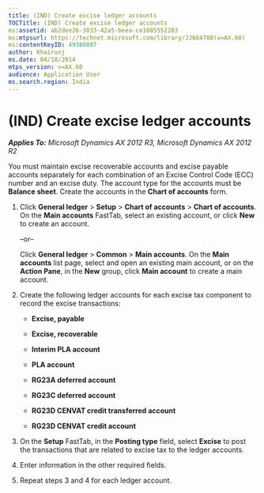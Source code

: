 ```yaml
---
title: (IND) Create excise ledger accounts
TOCTitle: (IND) Create excise ledger accounts
ms:assetid: ab2dee26-3033-42a5-beea-ce1085552203
ms:mtpsurl: https://technet.microsoft.com/library/JJ664780(v=AX.60)
ms:contentKeyID: 49386097
author: Khairunj
ms.date: 04/18/2014
mtps_version: v=AX.60
audience: Application User
ms.search.region: India
---
```


# (IND) Create excise ledger accounts 


_**Applies To:** Microsoft Dynamics AX 2012 R3, Microsoft Dynamics AX 2012 R2_

You must maintain excise recoverable accounts and excise payable accounts separately for each combination of an Excise Control Code (ECC) number and an excise duty. The account type for the accounts must be **Balance sheet**. Create the accounts in the **Chart of accounts** form.

1.  Click **General ledger** \> **Setup** \> **Chart of accounts** \> **Chart of accounts**. On the **Main accounts** FastTab, select an existing account, or click **New** to create an account.
    
    –or–
    
    Click **General ledger** \> **Common** \> **Main accounts**. On the **Main accounts** list page, select and open an existing main account, or on the **Action Pane**, in the **New** group, click **Main account** to create a main account.

2.  Create the following ledger accounts for each excise tax component to record the excise transactions:
    
      - **Excise, payable**
    
      - **Excise, recoverable**
    
      - **Interim PLA account**
    
      - **PLA account**
    
      - **RG23A deferred account**
    
      - **RG23C deferred account**
    
      - **RG23D CENVAT credit transferred account**
    
      - **RG23D CENVAT credit account**

3.  On the **Setup** FastTab, in the **Posting type** field, select **Excise** to post the transactions that are related to excise tax to the ledger accounts.

4.  Enter information in the other required fields.

5.  Repeat steps 3 and 4 for each ledger account.

  


